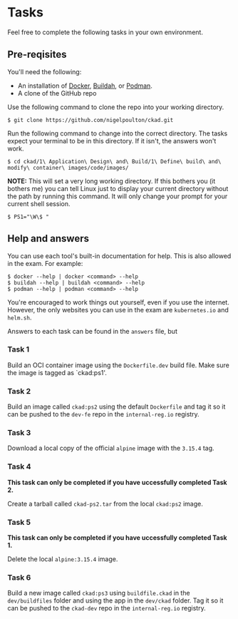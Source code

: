 # Tasks

Feel free to complete the following tasks in your own environment.

## Pre-reqisites

You'll need the following:

- An installation of [Docker](https://www.docker.com/), [Buildah](https://buildah.io/), or [Podman](https://podman.io/).
- A clone of the GitHub repo

Use the following command to clone the repo into your working directory.

```
$ git clone https://github.com/nigelpoulton/ckad.git
```

Run the following command to change into the correct directory. The tasks expect your terminal to be in this directory. If it isn't, the answers won't work.

```
$ cd ckad/1\ Application\ Design\ and\ Build/1\ Define\ build\ and\ modify\ container\ images/code/images/
```

**NOTE:** This will set a very long working directory. If this bothers you (it bothers me) you can tell Linux just to display your current directory without the path by running this command. It will only change your prompt for your current shell session.

```
$ PS1="\W\$ "
```

## Help and answers

You can use each tool's built-in documentation for help. This is also allowed in the exam. For example:

```
$ docker --help | docker <command> --help
$ buildah --help | buildah <command> --help
$ podman --help | podman <command> --help
```

You're encouraged to work things out yourself, even if you use the internet. However, the only websites you can use in the exam are `kubernetes.io` and `helm.sh`.

Answers to each task can be found in the `answers` file, but 

### Task 1

Build an OCI container image using the `Dockerfile.dev` build file. Make sure the image is tagged as `ckad:ps1'.

### Task 2

Build an image called `ckad:ps2` using the default `Dockerfile` and tag it so it can be pushed to the `dev-fe` repo in the `internal-reg.io` registry.

### Task 3

Download a local copy of the official `alpine` image with the `3.15.4` tag.

### Task 4

**This task can only be completed if you have uccessfully completed Task 2.**

Create a tarball called `ckad-ps2.tar` from the local `ckad:ps2` image.

### Task 5

**This task can only be completed if you have uccessfully completed Task 1.**

Delete the local `alpine:3.15.4` image.

### Task 6

Build a new image called `ckad:ps3` using `buildfile.ckad` in the `dev/buildfiles` folder and using the app in the `dev/ckad` folder. Tag it so it can be pushed to the `ckad-dev` repo in the `internal-reg.io` registry.
